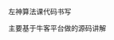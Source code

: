 <!--
 * @Author: baisichen
 * @Date: 2023-10-17 12:11:30
 * @LastEditTime: 2023-10-21 23:11:13
 * @LastEditors: baisichen
 * @Description: 
-->


左神算法课代码书写

主要基于牛客平台做的源码讲解
